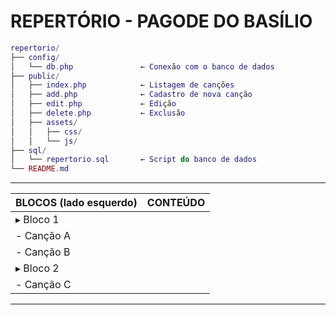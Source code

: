 # REPERTÓRIO - PAGODE DO BASÍLIO

```lua
repertorio/
├── config/
│   └── db.php               ← Conexão com o banco de dados
├── public/
│   ├── index.php            ← Listagem de canções
│   ├── add.php              ← Cadastro de nova canção
│   ├── edit.php             ← Edição
│   ├── delete.php           ← Exclusão
│   ├── assets/
│   │   ├── css/
│   │   └── js/
├── sql/
│   └── repertorio.sql       ← Script do banco de dados
└── README.md
```


---

| BLOCOS (lado esquerdo) | CONTEÚDO |
| ---------------------- | --------- |
| ▸ Bloco 1             |           |
| - Canção A           |           |
| - Canção B           |           |
| ▸ Bloco 2             |           |
| - Canção C           |           |

---
